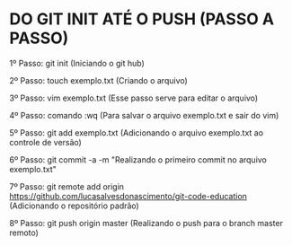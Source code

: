 DO GIT INIT ATÉ O PUSH (PASSO A PASSO)
==================

1º Passo: git init (Iniciando o git hub)<br />

2º Passo: touch exemplo.txt (Criando o arquivo)<br />

3º Passo: vim exemplo.txt (Esse passo serve para editar o arquivo)<br />

4º Passo: comando :wq (Para salvar o arquivo exemplo.txt e sair do vim)<br />

5º Passo: git add exemplo.txt (Adicionando o arquivo exemplo.txt ao controle de versão)<br />

6º Passo: git commit -a -m "Realizando o primeiro commit no arquivo exemplo.txt" <br />

7º Passo: git remote add origin https://github.com/lucasalvesdonascimento/git-code-education (Adicionando o repositório padrão)<br />

8º Passo: git push origin master (Realizando o push para o branch master remoto)<br />
